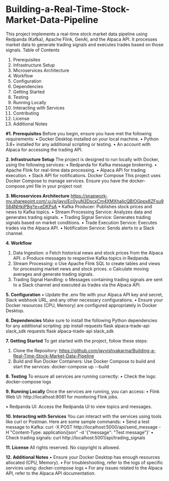 # Building-a-Real-Time-Stock-Market-Data-Pipeline
This project implements a real-time stock market data pipeline using Redpanda (Kafka), Apache Flink, GenAI, and the Alpaca API. It processes market data to generate trading signals and executes trades based on those signals.
Table of Contents
1.	Prerequisites
2.	Infrastructure Setup
3.	Microservices Architecture
4.	Workflow
5.	Configuration
6.	Dependencies
7.	Getting Started
8.	Testing
9.	Running Locally
10.	Interacting with Services
11.	Contributing
12.	License
13.	Additional Notes

**#1.	Prerequisites**
Before you begin, ensure you have met the following requirements:
•	Docker Desktop installed on your local machine.
•	Python 3.8+ installed for any additional scripting or testing.
•	An account with Alpaca for accessing the trading API.

**2.	Infrastructure Setup**
The project is designed to run locally with Docker, using the following services:
•	Redpanda for Kafka message brokering.
•	Apache Flink for real-time data processing.
•	Alpaca API for trading execution.
•	Slack API for notifications.
           Docker Compose
           This project uses Docker Compose to manage services. Ensure you have the docker-compose.yml file in your project root
           
**3.	Microservices Architecture**
https://snapwork-my.sharepoint.com/:u:/p/jayv/Ec0yuN3DscxCm4XMXhaljcQBlOGppx8ZFsu9584NHkiPBg?e=eDKPsA 
•	Kafka Producer: Publishes stock prices and news to Kafka topics.
•	Stream Processing Service: Analyzes data and generates trading signals.
•	Trading Signal Service: Generates trading signals based on market conditions.
•	Trade Execution Service: Executes trades via the Alpaca API.
•	Notification Service: Sends alerts to a Slack channel.

**4.	Workflow**
1.	Data Ingestion:
o	Fetch historical news and stock prices from the Alpaca API.
o	Produce messages to respective Kafka topics in Redpanda.
2.	Stream Processing:
o	Use Apache Flink SQL to create tables and views for processing market news and stock prices.
o	Calculate moving averages and generate trading signals.
3.	Trading Signal Handling:
o	Messages containing trading signals are sent to a Slack channel and executed as trades via the Alpaca API.

**5.	Configuration**
•	Update the .env file with your Alpaca API key and secret, Slack webhook URL, and any other necessary configurations.
•	Ensure your Docker resources (CPU, Memory) are configured appropriately in Docker Desktop.

**6.	Dependencies**
           Make sure to install the following Python dependencies for any additional scripting:
           pip install requests flask alpaca-trade-api slack_sdk
          requests
         flask
        alpaca-trade-api
       slack_sdk
       
**7.	Getting Started**
To get started with the project, follow these steps:
1.	Clone the Repository:
https://github.com/jayvishvakarma/Building-a-Real-Time-Stock-Market-Data-Pipeline
2.	Build and Run Docker Containers: Use Docker Compose to build and start the services:
docker-compose up --build

**8.	Testing**
To ensure all services are running correctly:
•	Check the logs:
docker-compose logs

**9.	Running Locally**
Once the services are running, you can access:
•	Flink Web UI: http://localhost:8081 for monitoring Flink jobs.

•	Redpanda UI: Access the Redpanda UI to view topics and messages.
 
**10.	Interacting with Services**
You can interact with the services using tools like curl or Postman. Here are some sample commands:
•	Send a test message to Kafka:
curl -X POST http://localhost:5000/api/send_message -H "Content-Type: application/json" -d '{"message": "Test message"}'
•	Check trading signals:
curl http://localhost:5001/api/trading_signals

**11.	License**
         All rights reserved. No copyright is allowed.
         
**12.	Additional Notes**
•	Ensure your Docker Desktop has enough resources allocated (CPU, Memory).
•	For troubleshooting, refer to the logs of specific services using:
docker-compose logs 
•	For any issues related to the Alpaca API, refer to the Alpaca API documentation.
